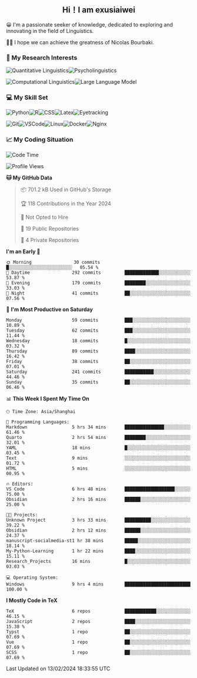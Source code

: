   

## <div align="center">Hi！I am exusiaiwei</div>  

😀 I'm a passionate seeker of knowledge, dedicated to exploring and innovating in the field of Linguistics.

🙋‍♂️ I hope we can achieve the greatness of Nicolas Bourbaki.

### 🔬 My Research Interests  

![Quantitative Linguistics](https://img.shields.io/badge/Quantitative%20Linguistics-%230072CC.svg?&style=for-the-badge&logo=appveyor&logoColor=white)![Psycholinguistics](https://img.shields.io/badge/Psycholinguistics-%2301a3a1.svg?&style=for-the-badge&logo=AWS%20Amplify&logoColor=white)

![Computational Linguistics](https://img.shields.io/badge/Computational%20Linguistics-%231877F2.svg?&style=for-the-badge&logo=Markdown&logoColor=white)![Large Language Model](https://img.shields.io/badge/Large%20Language%20Model-%23F76300.svg?&style=for-the-badge&logo=Android&logoColor=white)

### 💻 My Skill Set

![Python](https://img.shields.io/badge/Python-%2314354C.svg?style=for-the-badge&logo=python&logoColor=white&color=2AB3E3)![R](https://img.shields.io/badge/-R-276DC3?style=for-the-badge&logo=r&logoColor=white)![CSS](https://img.shields.io/badge/-CSS-1572B6?style=for-the-badge&logo=css3&logoColor=white)![Latex](https://img.shields.io/badge/-Latex-008080?style=for-the-badge&logo=latex&logoColor=white)![Eyetracking](https://img.shields.io/badge/Eyetracking-%230078D6?style=for-the-badge&logo=SearXNG&logoColor=#3050FF)

![Git](https://img.shields.io/badge/-Git-F05032?style=for-the-badge&logo=git&logoColor=white)![VSCode](https://img.shields.io/badge/-VSCode-007ACC?style=for-the-badge&logo=visual-studio-code&logoColor=white)![Linux](https://img.shields.io/badge/-Linux-FCC624?style=for-the-badge&logo=linux&logoColor=black)![Docker](https://img.shields.io/badge/-Docker-2496ED?style=for-the-badge&logo=docker&logoColor=white)![Nginx](https://img.shields.io/badge/-Nginx-009639?style=for-the-badge&logo=nginx&logoColor=white)

### 📈 My Coding Situation

<!--START_SECTION:waka-->
![Code Time](http://img.shields.io/badge/Code%20Time-31%20hrs%2037%20mins-blue)

![Profile Views](http://img.shields.io/badge/Profile%20Views-0-blue)

**🐱 My GitHub Data** 

> 📦 701.2 kB Used in GitHub's Storage 
 > 
> 🏆 118 Contributions in the Year 2024
 > 
> 🚫 Not Opted to Hire
 > 
> 📜 19 Public Repositories 
 > 
> 🔑 4 Private Repositories 
 > 
**I'm an Early 🐤** 

```text
🌞 Morning                30 commits          █░░░░░░░░░░░░░░░░░░░░░░░░   05.54 % 
🌆 Daytime                292 commits         █████████████░░░░░░░░░░░░   53.87 % 
🌃 Evening                179 commits         ████████░░░░░░░░░░░░░░░░░   33.03 % 
🌙 Night                  41 commits          ██░░░░░░░░░░░░░░░░░░░░░░░   07.56 % 
```
📅 **I'm Most Productive on Saturday** 

```text
Monday                   59 commits          ███░░░░░░░░░░░░░░░░░░░░░░   10.89 % 
Tuesday                  62 commits          ███░░░░░░░░░░░░░░░░░░░░░░   11.44 % 
Wednesday                18 commits          █░░░░░░░░░░░░░░░░░░░░░░░░   03.32 % 
Thursday                 89 commits          ████░░░░░░░░░░░░░░░░░░░░░   16.42 % 
Friday                   38 commits          ██░░░░░░░░░░░░░░░░░░░░░░░   07.01 % 
Saturday                 241 commits         ███████████░░░░░░░░░░░░░░   44.46 % 
Sunday                   35 commits          ██░░░░░░░░░░░░░░░░░░░░░░░   06.46 % 
```


📊 **This Week I Spent My Time On** 

```text
🕑︎ Time Zone: Asia/Shanghai

💬 Programming Languages: 
Markdown                 5 hrs 34 mins       ███████████████░░░░░░░░░░   61.46 % 
Quarto                   2 hrs 54 mins       ████████░░░░░░░░░░░░░░░░░   32.01 % 
YAML                     18 mins             █░░░░░░░░░░░░░░░░░░░░░░░░   03.45 % 
Text                     9 mins              ░░░░░░░░░░░░░░░░░░░░░░░░░   01.72 % 
HTML                     5 mins              ░░░░░░░░░░░░░░░░░░░░░░░░░   00.95 % 

🔥 Editors: 
VS Code                  6 hrs 48 mins       ███████████████████░░░░░░   75.00 % 
Obsidian                 2 hrs 16 mins       ██████░░░░░░░░░░░░░░░░░░░   25.00 % 

🐱‍💻 Projects: 
Unknown Project          3 hrs 33 mins       ██████████░░░░░░░░░░░░░░░   39.22 % 
Obsidian                 2 hrs 12 mins       ██████░░░░░░░░░░░░░░░░░░░   24.37 % 
manuscript-socialmedia-st1 hr 38 mins        █████░░░░░░░░░░░░░░░░░░░░   18.14 % 
My-Python-Learning       1 hr 22 mins        ████░░░░░░░░░░░░░░░░░░░░░   15.11 % 
Research_Projects        16 mins             █░░░░░░░░░░░░░░░░░░░░░░░░   03.03 % 

💻 Operating System: 
Windows                  9 hrs 4 mins        █████████████████████████   100.00 % 
```

**I Mostly Code in TeX** 

```text
TeX                      6 repos             ████████████░░░░░░░░░░░░░   46.15 % 
JavaScript               2 repos             ████░░░░░░░░░░░░░░░░░░░░░   15.38 % 
Typst                    1 repo              ██░░░░░░░░░░░░░░░░░░░░░░░   07.69 % 
Vue                      1 repo              ██░░░░░░░░░░░░░░░░░░░░░░░   07.69 % 
SCSS                     1 repo              ██░░░░░░░░░░░░░░░░░░░░░░░   07.69 % 
```




 Last Updated on 13/02/2024 18:33:55 UTC
<!--END_SECTION:waka-->

